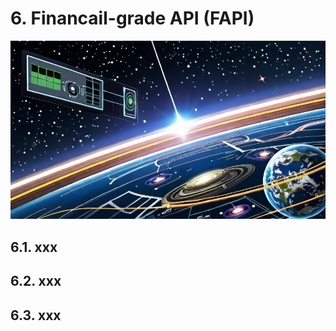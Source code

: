 # 6. Financail-grade API (FAPI)

<!-- 画像サンプルとして -->

![thumbnail](./images/thumbnail.png)

## 6.1. xxx

## 6.2. xxx

## 6.3. xxx
